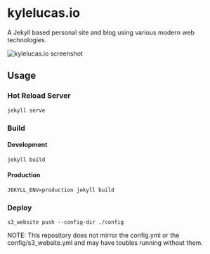 # kylelucas.io
A Jekyll based personal site and blog using various modern web technologies.

![kylelucas.io screenshot](http://i.imgur.com/oGcRC6p.png)

## Usage
### Hot Reload Server
```jekyll serve```
### Build
#### Development
```jekyll build```
#### Production
```JEKYLL_ENV=production jekyll build```
### Deploy
```s3_website push --config-dir ./config```

NOTE: This repository does not mirror the config.yml or the config/s3_website.yml and may have toubles running without them.
